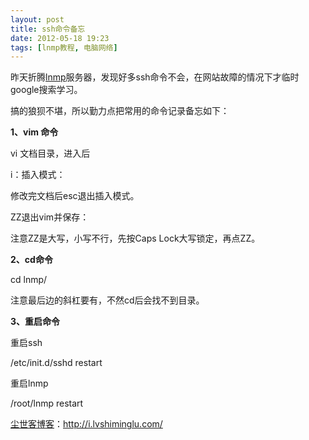 ```yaml
---
layout: post
title: ssh命令备忘
date: 2012-05-18 19:23
tags: [lnmp教程, 电脑网络]
---
```

昨天折腾<a href="http://i.lvshiminglu.com/tag/lnmp%E6%95%99%E7%A8%8B">lnmp</a>服务器，发现好多ssh命令不会，在网站故障的情况下才临时google搜索学习。

搞的狼狈不堪，所以勤力点把常用的命令记录备忘如下：

<strong>1、vim 命令</strong>

vi 文档目录，进入后

i：插入模式：

修改完文档后esc退出插入模式。

ZZ退出vim并保存：

注意ZZ是大写，小写不行，先按Caps Lock大写锁定，再点ZZ。

<strong>2、cd命令</strong>

cd lnmp/

注意最后边的斜杠要有，不然cd后会找不到目录。

<strong>3、重启命令</strong>

重启ssh

/etc/init.d/sshd restart

重启lnmp

/root/lnmp restart

<a href="http://i.lvshiminglu.com/">尘世客博客</a>：<a href="http://i.lvshiminglu.com/">http://i.lvshiminglu.com/</a>

